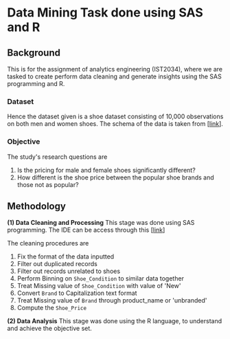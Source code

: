 # Data Mining Task done using SAS and R

## Background
This is for the assignment of analytics engineering (IST2034), where we are tasked to create perform data cleaning and generate insights using the SAS programming and R.

### Dataset
Hence the dataset given is a shoe dataset consisting of 10,000 observations on both men and women shoes. The schema of the data is taken from [[link](https://developer.datafiniti.co/docs/product-data-schema )].

### Objective
The study's research questions are
1. Is the pricing for male and female shoes significantly different?
2. How different is the shoe price between the popular shoe brands and those not as popular?

## Methodology
**(1) Data Cleaning and Processing**
This stage was done using SAS programming. The IDE can be access through this [[link](https://welcome.oda.sas.com/)]

The cleaning procedures are
1. Fix the format of the data inputted
2. Filter out duplicated records
3. Filter out records unrelated to shoes
4. Perform Binning on `Shoe_Condition` to similar data together
5. Treat Missing value of `Shoe_Condition` with value of 'New'
6. Convert `Brand` to Capitalization text format
7. Treat Missing value of `Brand` through product_name or 'unbranded'
8. Compute the `Shoe_Price`

**(2) Data Analysis**
This stage was done using the R language, to understand and achieve the objective set.
